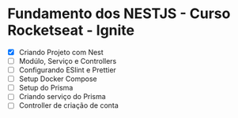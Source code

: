 # Fundamento dos NESTJS - Curso Rocketseat - Ignite

- [X] Criando Projeto com Nest
- [ ] Modúlo, Serviço e Controllers
- [ ] Configurando ESlint e Prettier
- [ ] Setup Docker Compose
- [ ] Setup do Prisma
- [ ] Criando serviço do Prisma
- [ ] Controller de criação de conta
